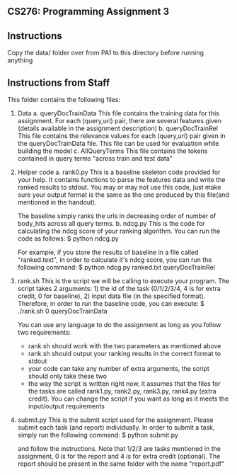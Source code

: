 ## CS276: Programming Assignment 3

## Instructions
Copy the data/ folder over from PA1 to this directory before running anything


## Instructions from Staff
This folder contains the following files:

1. Data
  a. queryDocTrainData
     This file contains the training data for this assignment. For each (query,url) pair, there are several features given (details available in the assignment description)
  b. queryDocTrainRel
     This file contains the relevance values for each (query,url) pair given in the queryDocTrainData file. This file can be used for evaluation while building the model
  c. AllQueryTerms
     This file contains the tokens contained in query terms "across train and test data"

2. Helper code 
  a. rank0.py
     This is a baseline skeleton code provided for your help. It contains functions to parse the features data and write the ranked results to stdout. You may or may not use this code, just make sure your output format is the same as the one produced by this file(and mentioned in the handout). 

     The baseline simply ranks the urls in decreasing order of number of body_hits across all query terms.
  b. ndcg.py
     This is the code for calculating the ndcg score of your ranking algorithm. You can run the code as follows:
       $ python ndcg.py <your ranked file> <file with relevance values>

     For example, if you store the results of baseline in a file called "ranked.text", in order to calculate it's ndcg score, you can run the following command:
       $ python ndcg.py ranked.txt queryDocTrainRel

3. rank.sh
   This is the script we will be calling to execute your program. The script takes 2 arguments: 1) the id of the task (0/1/2/3/4, 4 is for extra credit, 0 for baseline), 2) input data file (in the specified format). Therefore, in order to run the baseline code, you can execute:
       $ ./rank.sh 0 queryDocTrainData

   You can use any language to do the assignment as long as you follow two requirements:
     - rank.sh should work with the two parameters as mentioned above
     - rank.sh should output your ranking results in the correct format to stdout
     - your code can take any number of extra arguments, the script should only take these two
     - the way the script is written right now, it assumes that the files for the tasks are called rank1.py, rank2.py, rank3.py, rank4.py (extra credit). You can change the script if you want as long as it meets the input/output requirements

4. submit.py
   This is the submit script used for the assignment. Please submit each task (and report) individually. In order to submit a task, simply run the following command:
       $ python submit.py

   and follow the instructions. Note that 1/2/3 are tasks mentioned in the assignment, 0 is for the report and 4 is for extra credit (optional). The report should be present in the same folder with the name "report.pdf"

